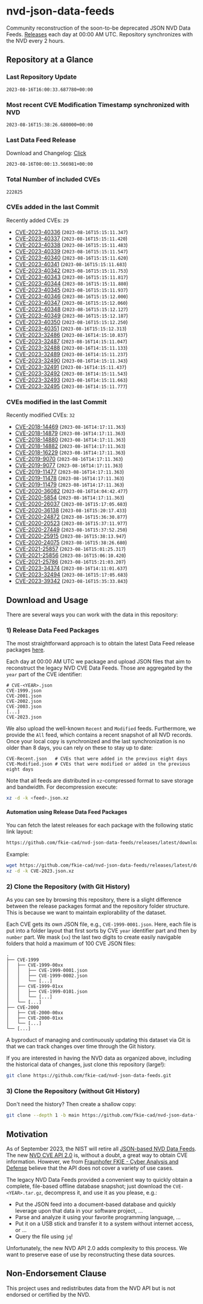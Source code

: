 # nvd-json-data-feeds

Community reconstruction of the soon-to-be deprecated JSON NVD Data Feeds. 
[Releases](https://github.com/fkie-cad/nvd-json-data-feeds/releases/latest) each day at 00:00 AM UTC.
Repository synchronizes with the NVD every 2 hours.

## Repository at a Glance

### Last Repository Update

```plain
2023-08-16T16:00:33.687780+00:00
```

### Most recent CVE Modification Timestamp synchronized with NVD

```plain
2023-08-16T15:38:26.680000+00:00
```

### Last Data Feed Release

Download and Changelog: [Click](https://github.com/fkie-cad/nvd-json-data-feeds/releases/latest)

```plain
2023-08-16T00:00:13.566981+00:00
```

### Total Number of included CVEs

```plain
222825
```

### CVEs added in the last Commit

Recently added CVEs: `29`

* [CVE-2023-40336](CVE-2023/CVE-2023-403xx/CVE-2023-40336.json) (`2023-08-16T15:15:11.347`)
* [CVE-2023-40337](CVE-2023/CVE-2023-403xx/CVE-2023-40337.json) (`2023-08-16T15:15:11.420`)
* [CVE-2023-40338](CVE-2023/CVE-2023-403xx/CVE-2023-40338.json) (`2023-08-16T15:15:11.483`)
* [CVE-2023-40339](CVE-2023/CVE-2023-403xx/CVE-2023-40339.json) (`2023-08-16T15:15:11.547`)
* [CVE-2023-40340](CVE-2023/CVE-2023-403xx/CVE-2023-40340.json) (`2023-08-16T15:15:11.620`)
* [CVE-2023-40341](CVE-2023/CVE-2023-403xx/CVE-2023-40341.json) (`2023-08-16T15:15:11.683`)
* [CVE-2023-40342](CVE-2023/CVE-2023-403xx/CVE-2023-40342.json) (`2023-08-16T15:15:11.753`)
* [CVE-2023-40343](CVE-2023/CVE-2023-403xx/CVE-2023-40343.json) (`2023-08-16T15:15:11.817`)
* [CVE-2023-40344](CVE-2023/CVE-2023-403xx/CVE-2023-40344.json) (`2023-08-16T15:15:11.880`)
* [CVE-2023-40345](CVE-2023/CVE-2023-403xx/CVE-2023-40345.json) (`2023-08-16T15:15:11.937`)
* [CVE-2023-40346](CVE-2023/CVE-2023-403xx/CVE-2023-40346.json) (`2023-08-16T15:15:12.000`)
* [CVE-2023-40347](CVE-2023/CVE-2023-403xx/CVE-2023-40347.json) (`2023-08-16T15:15:12.060`)
* [CVE-2023-40348](CVE-2023/CVE-2023-403xx/CVE-2023-40348.json) (`2023-08-16T15:15:12.127`)
* [CVE-2023-40349](CVE-2023/CVE-2023-403xx/CVE-2023-40349.json) (`2023-08-16T15:15:12.187`)
* [CVE-2023-40350](CVE-2023/CVE-2023-403xx/CVE-2023-40350.json) (`2023-08-16T15:15:12.250`)
* [CVE-2023-40351](CVE-2023/CVE-2023-403xx/CVE-2023-40351.json) (`2023-08-16T15:15:12.313`)
* [CVE-2023-32486](CVE-2023/CVE-2023-324xx/CVE-2023-32486.json) (`2023-08-16T14:15:10.837`)
* [CVE-2023-32487](CVE-2023/CVE-2023-324xx/CVE-2023-32487.json) (`2023-08-16T14:15:11.047`)
* [CVE-2023-32488](CVE-2023/CVE-2023-324xx/CVE-2023-32488.json) (`2023-08-16T14:15:11.133`)
* [CVE-2023-32489](CVE-2023/CVE-2023-324xx/CVE-2023-32489.json) (`2023-08-16T14:15:11.237`)
* [CVE-2023-32490](CVE-2023/CVE-2023-324xx/CVE-2023-32490.json) (`2023-08-16T14:15:11.343`)
* [CVE-2023-32491](CVE-2023/CVE-2023-324xx/CVE-2023-32491.json) (`2023-08-16T14:15:11.437`)
* [CVE-2023-32492](CVE-2023/CVE-2023-324xx/CVE-2023-32492.json) (`2023-08-16T14:15:11.543`)
* [CVE-2023-32493](CVE-2023/CVE-2023-324xx/CVE-2023-32493.json) (`2023-08-16T14:15:11.663`)
* [CVE-2023-32495](CVE-2023/CVE-2023-324xx/CVE-2023-32495.json) (`2023-08-16T14:15:11.777`)


### CVEs modified in the last Commit

Recently modified CVEs: `32`

* [CVE-2018-14469](CVE-2018/CVE-2018-144xx/CVE-2018-14469.json) (`2023-08-16T14:17:11.363`)
* [CVE-2018-14879](CVE-2018/CVE-2018-148xx/CVE-2018-14879.json) (`2023-08-16T14:17:11.363`)
* [CVE-2018-14880](CVE-2018/CVE-2018-148xx/CVE-2018-14880.json) (`2023-08-16T14:17:11.363`)
* [CVE-2018-14882](CVE-2018/CVE-2018-148xx/CVE-2018-14882.json) (`2023-08-16T14:17:11.363`)
* [CVE-2018-16229](CVE-2018/CVE-2018-162xx/CVE-2018-16229.json) (`2023-08-16T14:17:11.363`)
* [CVE-2019-9070](CVE-2019/CVE-2019-90xx/CVE-2019-9070.json) (`2023-08-16T14:17:11.363`)
* [CVE-2019-9077](CVE-2019/CVE-2019-90xx/CVE-2019-9077.json) (`2023-08-16T14:17:11.363`)
* [CVE-2019-11477](CVE-2019/CVE-2019-114xx/CVE-2019-11477.json) (`2023-08-16T14:17:11.363`)
* [CVE-2019-11478](CVE-2019/CVE-2019-114xx/CVE-2019-11478.json) (`2023-08-16T14:17:11.363`)
* [CVE-2019-11479](CVE-2019/CVE-2019-114xx/CVE-2019-11479.json) (`2023-08-16T14:17:11.363`)
* [CVE-2020-36082](CVE-2020/CVE-2020-360xx/CVE-2020-36082.json) (`2023-08-16T14:04:42.477`)
* [CVE-2020-5854](CVE-2020/CVE-2020-58xx/CVE-2020-5854.json) (`2023-08-16T14:17:11.363`)
* [CVE-2020-26037](CVE-2020/CVE-2020-260xx/CVE-2020-26037.json) (`2023-08-16T15:17:05.683`)
* [CVE-2020-36138](CVE-2020/CVE-2020-361xx/CVE-2020-36138.json) (`2023-08-16T15:20:17.433`)
* [CVE-2020-24872](CVE-2020/CVE-2020-248xx/CVE-2020-24872.json) (`2023-08-16T15:36:30.877`)
* [CVE-2020-20523](CVE-2020/CVE-2020-205xx/CVE-2020-20523.json) (`2023-08-16T15:37:11.977`)
* [CVE-2020-27449](CVE-2020/CVE-2020-274xx/CVE-2020-27449.json) (`2023-08-16T15:37:52.250`)
* [CVE-2020-25915](CVE-2020/CVE-2020-259xx/CVE-2020-25915.json) (`2023-08-16T15:38:13.947`)
* [CVE-2020-24075](CVE-2020/CVE-2020-240xx/CVE-2020-24075.json) (`2023-08-16T15:38:26.680`)
* [CVE-2021-25857](CVE-2021/CVE-2021-258xx/CVE-2021-25857.json) (`2023-08-16T15:01:25.317`)
* [CVE-2021-25856](CVE-2021/CVE-2021-258xx/CVE-2021-25856.json) (`2023-08-16T15:06:10.420`)
* [CVE-2021-25786](CVE-2021/CVE-2021-257xx/CVE-2021-25786.json) (`2023-08-16T15:21:03.207`)
* [CVE-2023-34374](CVE-2023/CVE-2023-343xx/CVE-2023-34374.json) (`2023-08-16T14:11:01.637`)
* [CVE-2023-32494](CVE-2023/CVE-2023-324xx/CVE-2023-32494.json) (`2023-08-16T15:17:05.683`)
* [CVE-2023-39342](CVE-2023/CVE-2023-393xx/CVE-2023-39342.json) (`2023-08-16T15:35:33.843`)


## Download and Usage

There are several ways you can work with the data in this repository:

### 1) Release Data Feed Packages

The most straightforward approach is to obtain the latest Data Feed release packages [here](https://github.com/fkie-cad/nvd-json-data-feeds/releases/latest).

Each day at 00:00 AM UTC we package and upload JSON files that aim to reconstruct the legacy NVD CVE Data Feeds.
Those are aggregated by the `year` part of the CVE identifier:

```
# CVE-<YEAR>.json
CVE-1999.json
CVE-2001.json
CVE-2002.json
CVE-2003.json
[...]
CVE-2023.json
```

We also upload the well-known `Recent` and `Modified` feeds.
Furthermore, we provide the `All` feed, which contains a recent snapshot of all NVD records.
Once your local copy is synchronized and the last synchronization is no older than 8 days, you can rely on these to stay up to date:

```plain
CVE-Recent.json   # CVEs that were added in the previous eight days
CVE-Modified.json # CVEs that were modified or added in the previous eight days
```

Note that all feeds are distributed in `xz`-compressed format to save storage and bandwidth.
For decompression execute:

```sh
xz -d -k <feed>.json.xz
```


#### Automation using Release Data Feed Packages

You can fetch the latest releases for each package with the following static link layout:

```sh
https://github.com/fkie-cad/nvd-json-data-feeds/releases/latest/download/CVE-<YEAR>.json.xz
```

Example:

```sh
wget https://github.com/fkie-cad/nvd-json-data-feeds/releases/latest/download/CVE-2023.json.xz
xz -d -k CVE-2023.json.xz
```

### 2) Clone the Repository (with Git History)

As you can see by browsing this repository, there is a slight difference between the release packages format and the repository folder structure.
This is because we want to maintain explorability of the dataset.

Each CVE gets its own JSON file, e.g., `CVE-1999-0001.json`.
Here, each file is put into a folder layout that first sorts by CVE `year` identifier part and then by `number` part.
We mask (`xx`) the last two digits to create easily navigable folders that hold a maximum of 100 CVE JSON files:

```plain
.
├── CVE-1999
│   ├── CVE-1999-00xx
│   │   ├── CVE-1999-0001.json
│   │   ├── CVE-1999-0002.json
│   │   └── [...]
│   ├── CVE-1999-01xx
│   │   ├── CVE-1999-0101.json
│   │   └── [...]
│   └── [...]
├── CVE-2000
│   ├── CVE-2000-00xx
│   ├── CVE-2000-01xx
│   └── [...]
└── [...]
```

A byproduct of managing and continuously updating this dataset via Git is that we can track changes over time through the Git history.

If you are interested in having the NVD data as organized above, including the historical data of changes, just clone this repository (large!):

```sh
git clone https://github.com/fkie-cad/nvd-json-data-feeds.git
```

### 3) Clone the Repository (without Git History)

Don't need the history? Then create a shallow copy:

```sh
git clone --depth 1 -b main https://github.com/fkie-cad/nvd-json-data-feeds.git
```

## Motivation

As of September 2023, the NIST will retire all [JSON-based NVD Data Feeds](https://nvd.nist.gov/vuln/data-feeds#divRetirementBanner-1).
The new [NVD CVE API 2.0](https://nvd.nist.gov/developers/vulnerabilities) is, without a doubt, a great way to obtain CVE information.
However, we from [Fraunhofer FKIE - Cyber Analysis and Defense](https://www.fkie.fraunhofer.de/en/departments/cad.html) believe that the API does not cover a variety of use cases.

The legacy NVD Data Feeds provided a convenient way to quickly obtain a complete, file-based offline database snapshot; just download the `CVE-<YEAR>.tar.gz`, decompress it, and use it as you please, e.g.:

* Put the JSON feed into a document-based database and quickly leverage upon that data in your software project, ...
* Parse and analyze it using your favorite programming language, ...
* Put it on a USB stick and transfer it to a system without internet access, or ...
* Query the file using `jq`!

Unfortunately, the new NVD API 2.0 adds complexity to this process.
We want to preserve ease of use by reconstructing these data sources.

## Non-Endorsement Clause

This project uses and redistributes data from the NVD API but is not endorsed or certified by the NVD.